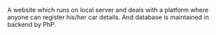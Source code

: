 A website which runs on local server and deals with a platform where anyone can register his/her car details. And database is maintained in backend by PhP.
